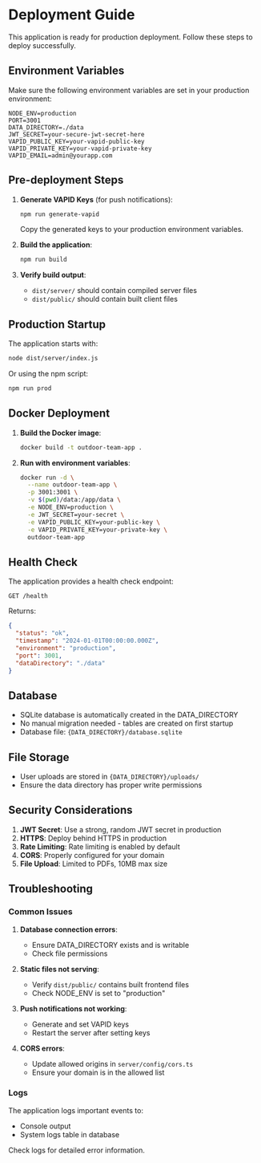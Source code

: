 # Deployment Guide

This application is ready for production deployment. Follow these steps to deploy successfully.

## Environment Variables

Make sure the following environment variables are set in your production environment:

```env
NODE_ENV=production
PORT=3001
DATA_DIRECTORY=./data
JWT_SECRET=your-secure-jwt-secret-here
VAPID_PUBLIC_KEY=your-vapid-public-key
VAPID_PRIVATE_KEY=your-vapid-private-key
VAPID_EMAIL=admin@yourapp.com
```

## Pre-deployment Steps

1. **Generate VAPID Keys** (for push notifications):
   ```bash
   npm run generate-vapid
   ```
   Copy the generated keys to your production environment variables.

2. **Build the application**:
   ```bash
   npm run build
   ```

3. **Verify build output**:
   - `dist/server/` should contain compiled server files
   - `dist/public/` should contain built client files

## Production Startup

The application starts with:
```bash
node dist/server/index.js
```

Or using the npm script:
```bash
npm run prod
```

## Docker Deployment

1. **Build the Docker image**:
   ```bash
   docker build -t outdoor-team-app .
   ```

2. **Run with environment variables**:
   ```bash
   docker run -d \
     --name outdoor-team-app \
     -p 3001:3001 \
     -v $(pwd)/data:/app/data \
     -e NODE_ENV=production \
     -e JWT_SECRET=your-secret \
     -e VAPID_PUBLIC_KEY=your-public-key \
     -e VAPID_PRIVATE_KEY=your-private-key \
     outdoor-team-app
   ```

## Health Check

The application provides a health check endpoint:
```
GET /health
```

Returns:
```json
{
  "status": "ok",
  "timestamp": "2024-01-01T00:00:00.000Z",
  "environment": "production",
  "port": 3001,
  "dataDirectory": "./data"
}
```

## Database

- SQLite database is automatically created in the DATA_DIRECTORY
- No manual migration needed - tables are created on first startup
- Database file: `{DATA_DIRECTORY}/database.sqlite`

## File Storage

- User uploads are stored in `{DATA_DIRECTORY}/uploads/`
- Ensure the data directory has proper write permissions

## Security Considerations

1. **JWT Secret**: Use a strong, random JWT secret in production
2. **HTTPS**: Deploy behind HTTPS in production
3. **Rate Limiting**: Rate limiting is enabled by default
4. **CORS**: Properly configured for your domain
5. **File Upload**: Limited to PDFs, 10MB max size

## Troubleshooting

### Common Issues

1. **Database connection errors**:
   - Ensure DATA_DIRECTORY exists and is writable
   - Check file permissions

2. **Static files not serving**:
   - Verify `dist/public/` contains built frontend files
   - Check NODE_ENV is set to "production"

3. **Push notifications not working**:
   - Generate and set VAPID keys
   - Restart the server after setting keys

4. **CORS errors**:
   - Update allowed origins in `server/config/cors.ts`
   - Ensure your domain is in the allowed list

### Logs

The application logs important events to:
- Console output
- System logs table in database

Check logs for detailed error information.
